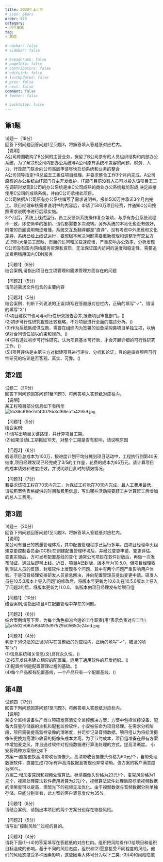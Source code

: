 ```yaml
---  
title: 2023年上半年  
# icon: gears  
order: 973  
category:  
- 历年真题  
tag:  
- 真题  
  
# navbar: false  
# sidebar: false  
  
# breadcrumb: false  
# pageInfo: false  
# contributors: false  
# editLink: false  
# lastUpdated: false  
# prev: false  
# next: false  
comment: false  
# footer: false  
  
# backtotop: false  
---  
```

## 第1题 ##

试题一（18分）  
回答下列问题回答问题1至问题3，将解答填入答题纸对应栏内。  
【说明】  
A公司跨国收购了B公同的主营业务，保留了B公司原有的人员组织结构和内部办公系统，为了解决B公司内部办公系统与A公司原有系统不兼容的问题，财务、人力、行政部门联合向公司高层申请尽快启动系统和业务的整合  
A公司领导指定HR总监王工担任项目经理，并要求整合工作3个月内完成。A公司原有的办公系统由IT部门自主开发维护，IT部门目前没有人员可以投入该项目王工在调研时发现B公司的办公系统是由C公司成熟的商业办公系统裁剪形成,决定直接使用C公司的成熟系统，并由C公司承接此项目。  
C公司依据A公司原有办公系统编写了需求说明书，报价500万并承诺3个月内完工。项目经理审核需求说明书的内容后，申请了500万项目经费，并通知C公司按照需求说明书进行后续实施。  
3个月后，系统上线试运行。员工反馈新系统操作复杂繁琐，与原有办公系统流程不—致，即使简单的报销、请假都需要多次流转。另外系统的本地化也没有做好，附带的页面说明晦涩难懂，系统交互及翻译都是"直译"，没有考虑中外思维和文化差异，系统已经上线试运行，要想根本解决问题需要重新梳理和调整所有交互方式:同时大量员工反映，页面的访问和加载速度慢，严重影响办公效率，分析发现C公司没有国内网络服务资源和资质，无法保证国内访问的速度和稳定性，需要追加费用租用国内CDN服务  
  
【问题1】（8分）  
结合案例,请指出项目在立项管理和需求管理方面存在的问题  
  
【问题2】（5分）  
请简述需求文件包含的主要内容  
  
【问题3】（5分）  
结合案例，判断下列说法的正误(填写在答题纸对应栏内，正确的填写"✓"，错误的填写"X")  
(1)项目建议书也可与可行性研究报告合并,报送项目审批部门。()  
(2)初步可行性研究报告比较粗略，不对项目进行全面的描述分析。()  
(3)作为系统集成供应商，需要在组织内为签署的设备采购类项目单独立项，以确保对合同责任加以约束和规范。()  
(4)只有通过初步可行性研究，认为项目基本可行后，才会开展详细的可行性研究工作。()  
(5))项目评估是由第三方对拟建项目进行评价、分析和论证，目的是审查项目可行性研究的结论是否客观、真实、可靠。()  


## 第2题 ##

试题二（20分）  
回答下列问题回答问题1至问题3，将解答填入答题纸对应栏内。  
【说明】  
某工程项目部分信息如下表所示  
![5b36c616e2df40079b3cf66ea1a42959.jpg][]  
  
【问题1】（5分）  
结合案例:  
(1)请写出项目关键路径，并计算项目工期。  
(2)如果活动L工期拖延10天，对整个工期是否有影响，请说明原因  
  
【问题2】（8分）  
假设项目总成本为100万，按进度计划平均分摊到项目活动中，工程执行到第40天结束,项目经理发现已经完成了3/5的工作量，花费的成本为65万元。请计算项目的成本绩效和进度绩效，并说明项目此时的绩效情况。  
  
【问题3】（7分）  
若要求该项工程在70天内完工，为保证工程能在70天内完成，且人工费用最低，请按照案例表格提供的时间和费用信息，写出哪些活动需要赶工并计算赶工后增加的总人工费用。  


## 第3题 ##

试题三（20分）  
回答下列问题回答问题1至问题3，将解答填入答题纸对应栏内。  
【说明】  
某公司有自己的质量管理体系，其中配置管理程序己运行多年。由项目经理牵头组建变更控制委员会(CCB):在创建配置管理环境后，并经过变更申请、变更评估、变更实施后，方可发布配置基线的变化 通常公司项目在软件封版后，再做一次发布验证，通过后即可上线。近日，项目A已封版，版本号为10.5.0，但项目经理收到测试人员的反馈，封版软件上发现多个问题、其中有两个问题严重影响用户体验。于是项目经理安排研发人员紧急解决，并向配置管理员提出变更中请。研发人员在10.5.0版本上导入问题1的修改后，将版本号更新为10.6.0;在10.5.0版本上导入了问题2的后，将版本更新为11.0.0。 新版本由项目经理发布给项目组  
  
【问题1】（10分）  
结合案例,请指出项目A在配置管理中存在的问题。  
  
【问题2】（6分）  
结合案例填写下表，为每个角色指派合适的工作职责(用“表示负责对应工作)  
![a5502e067c6d493d97529b05650e24dd.jpg][]  
  
【问题3】（4分）  
判断下列说法的正误(填写在答题纸的对应栏内，正确的填写"✓"，错误的填写"x")  
(1)信息系统相关信息(文)具有永久性。()  
(2)按开发任务建立相应的配置库，适用于通用软件的开发组织。()  
(3)配置控制是配置管理过程的基础。()  
(4)每个产品都有配置基线，—个产品只有一个配置基线。()  


## 第4题 ##

试题四（17分）  
回答下列问题回答问题1至问题3，将解答填入答题纸对应栏内。  
【说明】  
某安全监控设备生产商立项研发高清安全监控解决方案，方案中包括监控设备、配备大容量存储器的主机和配套监控软件，小安被任命为项目经理。在需求分析阶段，项目需要提高监控录像的清晰度，并司步记录音频数据。项目组认为将标清摄像头更换为高清带收音的摄像头成本太高。为了节约成本，项目组准备在原有方案中增加麦克风，并且通过软件对视频数据进行算法处理的方式，提高清晰度。 小安将两种方案细化如下  
方案一:直接更换高清带收音摄像头。高清带收音摄像头价格为60元/个，自带处理数据软件，直接生成720p有声高清数据且夜视也非常清晰。该方案的客户满意度为80%。  
方案二:增加麦克风和视频处理算法。标清摄像头价格为23元/个，麦克风价格为1元个，视颊处理算法软件费用折算为2元/个，视频算法软件处理后原标清视频数据的清晰度可以提高，但暗光下的视频无法优化。由于视频数据与音频数据分别单独存储，只能分别查看，此方案的客户满意度仅为35%。  
  
【问题1】（8分）  
请结合案例、请指出本项目的两个方案分别存在哪些风险。  
  
【问题2】（5分）  
请写出"控制风险""过程的目的。  
  
【问题3】（4分）  
请将下面(1)-(4)的答案填写在答题纸的对应栏内。组织把风险看作(1给项目和组织目标造成的影响，基于不同的风险态度，组织和(2)愿意接受不同程度的风险。他们的风险态度受多种因素影响，这些因素大体可分为以下三类: (3)(4)和风险临值  



[5b36c616e2df40079b3cf66ea1a42959.jpg]: https://www.xkxxkx.cn/file/exam/software/系统集成项目管理工程师/案例/第2题/5b36c616e2df40079b3cf66ea1a42959.jpg
[a5502e067c6d493d97529b05650e24dd.jpg]: https://www.xkxxkx.cn/file/exam/software/系统集成项目管理工程师/案例/第3题/a5502e067c6d493d97529b05650e24dd.jpg
